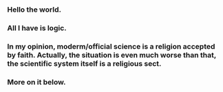 ### Hello the world.

### All I have is logic.

### In my opinion, moderm/official science is a religion accepted by faith. Actually, the situation is even much worse than that, the scientific system itself is a religious sect. 

### More on it below.
